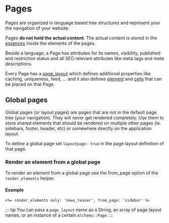 # Pages

Pages are organized in language based tree structures and represent your the navigation of your website.

Pages **do not hold the actual content**. The actual content is stored in the [essences](essences.html) inside the elements of the pages.

Beside a language, a Page has attributes for its names, visibility, published and restriction status and all SEO relevant attributes like meta tags and meta descriptions.

Every Page has a [page_layout](page_layouts.html) which defines additional properties like caching, uniqueness, feed, ... and it also defines [element](elements.html) and [cells](cells.html) that can be placed on that Page.

## Global pages

Global pages (or layout pages) are pages that are not in the default page tree (your navigation). They will never get rendered completely. Use them to store shared elements that should be rendered on multiple other pages (ie. sidebars, footer, header, etc) or somewhere directly on the application layout.

To define a global page set `layoutpage: true` in the page layout definition of that page.

### Render an element from a global page

To render an element from a global page use the from_page option of the `render_elements` helper.

#### Example

~~~ erb
<%= render_elements only: 'news_teaser', from_page: 'sidebar' %>
~~~

::: tip
You can pass a `page_layout` name as a String, an array of page layout names, or an instance of a certain `Alchemy::Page`.
:::

